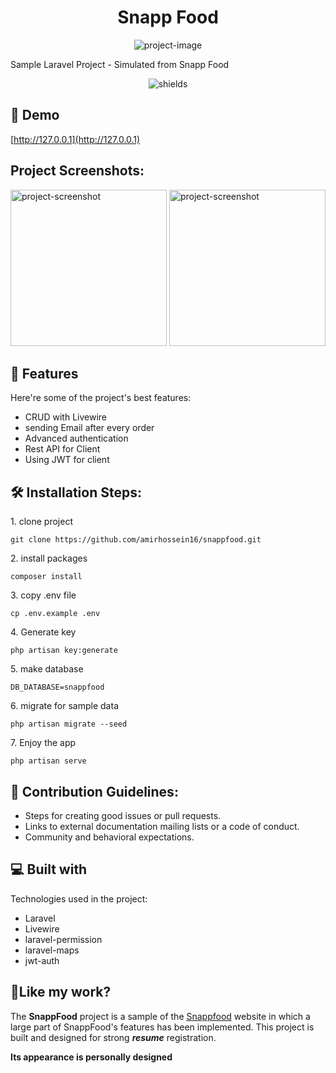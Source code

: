 <h1 align="center" id="title">Snapp Food</h1>

<p align="center"><img src="https://github.com/amirhossein16/snappfood/blob/master/public/dist/images/" alt="project-image"></p>

<p id="description">Sample Laravel Project - Simulated from Snapp Food</p>

<p align="center"><img src="https://img.shields.io/badge/author-%40amirhossein16-blue" alt="shields"></p>

<h2>🚀 Demo</h2>

[http://127.0.0.1](http://127.0.0.1)

<h2>Project Screenshots:</h2>

<img src="https://github.com/amirhossein16/snappfood/blob/master/public/dist/images" alt="project-screenshot" width="250px" height="250px/">

<img src="https://github.com/amirhossein16/snappfood/blob/master/public/dist/images" alt="project-screenshot" width="250" height="250/">

  
  
<h2>🧐 Features</h2>

Here're some of the project's best features:

*   CRUD with Livewire
*   sending Email after every order
*   Advanced authentication
*   Rest API for Client
*   Using JWT for client

<h2>🛠️ Installation Steps:</h2>

<p>1. clone project</p>

```
git clone https://github.com/amirhossein16/snappfood.git
```

<p>2. install packages</p>

```
composer install
```

<p>3. copy .env file</p>

```
cp .env.example .env
```

<p>4. Generate key</p>

```
php artisan key:generate
```

<p>5. make database</p>

```
DB_DATABASE=snappfood
```

<p>6. migrate for sample data</p>

```
php artisan migrate --seed
```

<p>7. Enjoy the app</p>

```
php artisan serve
```

<h2>🍰 Contribution Guidelines:</h2>

*   Steps for creating good issues or pull requests.
*   Links to external documentation mailing lists or a code of conduct.
*   Community and behavioral expectations.

  
  
<h2>💻 Built with</h2>

Technologies used in the project:

*   Laravel
*   Livewire
*   laravel-permission
*   laravel-maps
*   jwt-auth

<h2>💖Like my work?</h2>

The **SnappFood** project is a sample of the [Snappfood](https://snappfood.ir/) website in which a large part of SnappFood's features has been implemented. This project is built and designed for strong **_resume_** registration.  
  
**Its appearance is personally designed**
